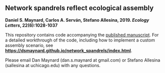 
## Network spandrels reflect ecological assembly

**Daniel S. Maynard, Carlos A. Serván, Stefano Allesina, 2019. _Ecology Letters_, 22(6):1028-1037**


This repository contains code accompanying the [published manuscript](https://onlinelibrary.wiley.com/doi/full/10.1111/ele.12912). For a detailed workthrough of the code, including how to implement a custom assembly scenario, see **https://dsmaynard.github.io/network_spandrels/index.html**. 

Please email Dan Maynard (dan.s.maynard at gmail.com) or Stefano Allesina (sallesina at uchicago.edu) with any questions. 
